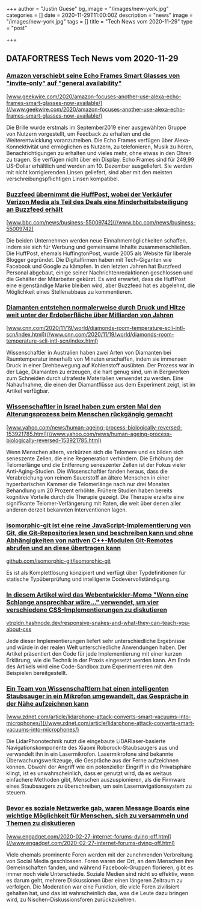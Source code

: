 +++
author = "Justin Guese"
bg_image = "/images/new-york.jpg"
categories = []
date = 2020-11-29T11:00:00Z
description = "news"
image = "/images/new-york.jpg"
tags = []
title = "Tech News vom 2020-11-29"
type = "post"

+++

        
## DATAFORTRESS Tech News vom 2020-11-29





### [Amazon verschiebt seine Echo Frames Smart Glasses von "invite-only" auf "general availability"](//www.geekwire.com/2020/amazon-focuses-another-use-alexa-echo-frames-smart-glasses-now-available/)


[www.geekwire.com/2020/amazon-focuses-another-use-alexa-echo-frames-smart-glasses-now-available/](//www.geekwire.com/2020/amazon-focuses-another-use-alexa-echo-frames-smart-glasses-now-available/)


Die Brille wurde erstmals im September2019 einer ausgewählten Gruppe von Nutzern vorgestellt, um Feedback zu erhalten und die Weiterentwicklung voranzutreiben. Die Echo Frames verfügen über Alexa-Konnektivität und ermöglichen es Nutzern, zu telefonieren, Musik zu hören, Benachrichtigungen zu erhalten und vieles mehr, ohne etwas in den Ohren zu tragen. Sie verfügen nicht über ein Display. Echo Frames sind für 249,99 US-Dollar erhältlich und werden am 10. Dezember ausgeliefert. Sie werden mit nicht korrigierenden Linsen geliefert, sind aber mit den meisten verschreibungspflichtigen Linsen kompatibel.


### [Buzzfeed übernimmt die HuffPost, wobei der Verkäufer Verizon Media als Teil des Deals eine Minderheitsbeteiligung an Buzzfeed erhält](//www.bbc.com/news/business-55009742)


[www.bbc.com/news/business-55009742](//www.bbc.com/news/business-55009742)


Die beiden Unternehmen werden neue Einnahmemöglichkeiten schaffen, indem sie sich für Werbung und gemeinsame Inhalte zusammenschließen. Die HuffPost, ehemals HuffingtonPost, wurde 2005 als Website für liberale Blogger gegründet. Die Digitalfirmen haben mit Tech-Giganten wie Facebook und Google zu kämpfen. In den letzten Jahren hat Buzzfeed Personal abgebaut, einige seiner Nachrichtenredaktionen geschlossen und die Gehälter der Mitarbeiter gekürzt. Es wird erwartet, dass die HuffPost eine eigenständige Marke bleiben wird, aber Buzzfeed hat es abgelehnt, die Möglichkeit eines Stellenabbaus zu kommentieren.


### [Diamanten entstehen normalerweise durch Druck und Hitze weit unter der Erdoberfläche über Milliarden von Jahren](//www.cnn.com/2020/11/19/world/diamonds-room-temperature-scli-intl-scn/index.html)


[www.cnn.com/2020/11/19/world/diamonds-room-temperature-scli-intl-scn/index.html](//www.cnn.com/2020/11/19/world/diamonds-room-temperature-scli-intl-scn/index.html)


Wissenschaftler in Australien haben zwei Arten von Diamanten bei Raumtemperatur innerhalb von Minuten erschaffen, indem sie immensen Druck in einer Drehbewegung auf Kohlenstoff ausübten. Der Prozess war in der Lage, Diamanten zu erzeugen, die hart genug sind, um in Bergwerken zum Schneiden durch ultrafeste Materialien verwendet zu werden. Eine Nahaufnahme, die einen der Diamantflüsse aus dem Experiment zeigt, ist im Artikel verfügbar.


### [Wissenschaftler in Israel haben zum ersten Mal den Alterungsprozess beim Menschen rückgängig gemacht](//www.yahoo.com/news/human-ageing-process-biologically-reversed-153921785.html)


[www.yahoo.com/news/human-ageing-process-biologically-reversed-153921785.html](//www.yahoo.com/news/human-ageing-process-biologically-reversed-153921785.html)


Wenn Menschen altern, verkürzen sich die Telomere und es bilden sich seneszente Zellen, die eine Regeneration verhindern. Die Erhöhung der Telomerlänge und die Entfernung seneszenter Zellen ist der Fokus vieler Anti-Aging-Studien. Die Wissenschaftler fanden heraus, dass die Verabreichung von reinem Sauerstoff an ältere Menschen in einer hyperbarischen Kammer die Telomerlänge nach nur drei Monaten Behandlung um 20 Prozent erhöhte. Frühere Studien haben bereits kognitive Vorteile durch die Therapie gezeigt. Die Therapie erzielte eine signifikante Telomer-Verlängerung mit Raten, die weit über denen aller anderen derzeit bekannten Interventionen lagen.


### [isomorphic-git ist eine reine JavaScript-Implementierung von Git, die Git-Repositories lesen und beschreiben kann und ohne Abhängigkeiten von nativen C++-Modulen Git-Remotes abrufen und an diese übertragen kann](//github.com/isomorphic-git/isomorphic-git)


[github.com/isomorphic-git/isomorphic-git](//github.com/isomorphic-git/isomorphic-git)


Es ist als Komplettlösung konzipiert und verfügt über Typdefinitionen für statische Typüberprüfung und intelligente Codevervollständigung.


### [In diesem Artikel wird das Webentwickler-Memo "Wenn eine Schlange ansprechbar wäre..." verwendet, um vier verschiedene CSS-Implementierungen zu diskutieren](//vtrpldn.hashnode.dev/responsive-snakes-and-what-they-can-teach-you-about-css)


[vtrpldn.hashnode.dev/responsive-snakes-and-what-they-can-teach-you-about-css](//vtrpldn.hashnode.dev/responsive-snakes-and-what-they-can-teach-you-about-css)


Jede dieser Implementierungen liefert sehr unterschiedliche Ergebnisse und würde in der realen Welt unterschiedliche Anwendungen haben. Der Artikel präsentiert den Code für jede Implementierung mit einer kurzen Erklärung, wie die Technik in der Praxis eingesetzt werden kann. Am Ende des Artikels wird eine Code-Sandbox zum Experimentieren mit den Beispielen bereitgestellt.


### [Ein Team von Wissenschaftlern hat einen intelligenten Staubsauger in ein Mikrofon umgewandelt, das Gespräche in der Nähe aufzeichnen kann](//www.zdnet.com/article/lidarphone-attack-converts-smart-vacuums-into-microphones/)


[www.zdnet.com/article/lidarphone-attack-converts-smart-vacuums-into-microphones/](//www.zdnet.com/article/lidarphone-attack-converts-smart-vacuums-into-microphones/)


Die LidarPhonotechnik nutzt die eingebaute LiDARlaser-basierte Navigationskomponente des Xiaomi Roborock-Staubsaugers aus und verwandelt ihn in ein Lasermikrofon. Lasermikrofone sind bekannte Überwachungswerkzeuge, die Gespräche aus der Ferne aufzeichnen können. Obwohl der Angriff wie ein potenzieller Eingriff in die Privatsphäre klingt, ist es unwahrscheinlich, dass er genutzt wird, da es weitaus einfachere Methoden gibt, Menschen auszuspionieren, als die Firmware eines Staubsaugers zu überschreiben, um sein Lasernavigationssystem zu steuern.


### [Bevor es soziale Netzwerke gab, waren Message Boards eine wichtige Möglichkeit für Menschen, sich zu versammeln und Themen zu diskutieren](//www.engadget.com/2020-02-27-internet-forums-dying-off.html)


[www.engadget.com/2020-02-27-internet-forums-dying-off.html](//www.engadget.com/2020-02-27-internet-forums-dying-off.html)


Viele ehemals prominente Foren werden mit der zunehmenden Verbreitung von Social Media geschlossen. Foren waren der Ort, an dem Menschen ihre Gemeinschaften fanden, und während Facebook-Gruppen florieren, gibt es immer noch viele Unterschiede. Soziale Medien sind nicht so effektiv, wenn es darum geht, mehrere Diskussionen über einen längeren Zeitraum zu verfolgen. Die Moderation war eine Funktion, die viele Foren zivilisiert gehalten hat, und das ist wahrscheinlich das, was die Leute dazu bringen wird, zu Nischen-Diskussionsforen zurückzukehren.